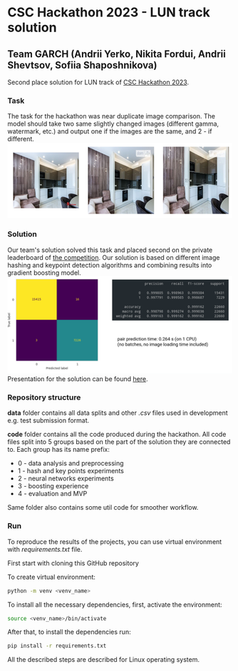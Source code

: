 # CSC Hackathon 2023 - LUN track solution
## Team GARCH (Andrii Yerko, Nikita Fordui, Andrii Shevtsov, Sofiia Shaposhnikova)
Second place solution for LUN track of [CSC Hackathon 2023](https://csc23.hackathon.expert/).
### Task
The task for the hackathon was near duplicate image comparison. The model should take two same slightly changed images (different gamma, watermark, etc.) and output one if the images are the same, and 2 - if different.
![img1.png](./img1.png)
### Solution
Our team's solution solved this task and placed second on the private leaderboard of [the competition](https://www.kaggle.com/competitions/copy-of-csc-hackathon-2023-lunua-task-2). Our solution is based on different image hashing and keypoint detection algorithms and combining results into gradient boosting model.
![img2.png](./img2.png)
Presentation for the solution can be found [here](./presentation.pdf).

### Repository structure

**data**  folder contains all data splits and other *.csv* files used in development e.g. test submission format. 

**code** folder contains all the code produced during the hackathon. All code files split into 5 groups based on the part of the solution they are connected to. Each group has its name prefix:
- 0 - data analysis and preprocessing
- 1 - hash and key points experiments
- 2 - neural networks experiments
- 3 - boosting experience
- 4 - evaluation and MVP

Same folder also contains some util code for smoother workflow.

### Run

To reproduce the results of the projects, you can use virtual environment with *requirements.txt* file. 

First start with cloning this GitHub repository

To create virtual environment:
```bash
python -m venv <venv_name>
```

To install all the necessary dependencies, first, activate the environment:
```bash
source <venv_name>/bin/activate
```

After that, to install the dependencies run:
```bash
pip install -r requirements.txt
```

All the described steps are described for Linux operating system.
